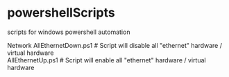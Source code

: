 # powershellScripts
scripts for windows powershell automation

Network
AllEthernetDown.ps1 # Script will disable all "ethernet" hardware / virtual hardware  
AllEthernetUp.ps1 # Script will enable all "ethernet" hardware / virtual hardware 